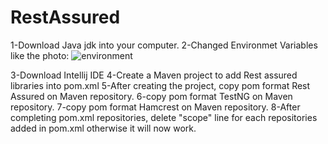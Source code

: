 # RestAssured

1-Download Java jdk into your computer. 
2-Changed Environmet Variables like the photo: 
![environment](https://user-images.githubusercontent.com/34136814/219875549-db7e9d7e-766c-4b6e-a182-364e1448b5fa.png)

3-Download Intellij IDE 
4-Create a Maven project to add Rest assured libraries into pom.xml 
5-After creating the project, copy pom format Rest Assured on Maven repository. 
6-copy pom format TestNG on Maven repository. 
7-copy pom format Hamcrest  on Maven repository. 
8-After completing pom.xml repositories, delete "scope" line for each repositories added in pom.xml otherwise it will now work. 
